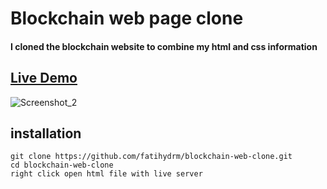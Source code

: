 # Blockchain web page clone
#### I cloned the blockchain website to combine my html and css information

## [Live Demo](https://blockchain-web-clone.netlify.app/)

![Screenshot_2](https://user-images.githubusercontent.com/20463385/173453535-a76bb28e-a825-4535-8986-80e7aadedfcd.png)


## installation
```
git clone https://github.com/fatihydrm/blockchain-web-clone.git
cd blockchain-web-clone
right click open html file with live server
```
